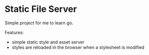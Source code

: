 # Static File Server
Simple project for me to learn go. 

Features:
- simple static style and asset server
- styles are reloaded in the browser when a stylesheet is modified
